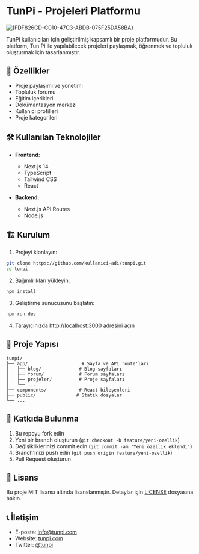# TunPi - Projeleri Platformu
![{FDF826CD-C010-47C3-ABDB-075F25DA58BA}](https://github.com/user-attachments/assets/91249b86-a1cb-4098-beb9-e01fdf520af4)

TunPi kullanıcıları için geliştirilmiş kapsamlı bir proje platformudur. Bu platform, Tun Pi ile yapılabilecek projeleri paylaşmak, öğrenmek ve topluluk oluşturmak için tasarlanmıştır.

## 🚀 Özellikler

- Proje paylaşımı ve yönetimi
- Topluluk forumu
- Eğitim içerikleri
- Dokümantasyon merkezi
- Kullanıcı profilleri
- Proje kategorileri

## 🛠️ Kullanılan Teknolojiler

- **Frontend:**
  - Next.js 14
  - TypeScript
  - Tailwind CSS
  - React

- **Backend:**
  - Next.js API Routes
  - Node.js

## 🏗️ Kurulum

1. Projeyi klonlayın:
```bash
git clone https://github.com/kullanici-adi/tunpi.git
cd tunpi
```

2. Bağımlılıkları yükleyin:
```bash
npm install
```

3. Geliştirme sunucusunu başlatın:
```bash
npm run dev
```

4. Tarayıcınızda [http://localhost:3000](http://localhost:3000) adresini açın

## 📁 Proje Yapısı

```
tunpi/
├── app/                    # Sayfa ve API route'ları
│   ├── blog/              # Blog sayfaları
│   ├── forum/             # Forum sayfaları
│   ├── projeler/          # Proje sayfaları
│   └── ...
├── components/            # React bileşenleri
├── public/               # Statik dosyalar
└── ...
```

## 🤝 Katkıda Bulunma

1. Bu repoyu fork edin
2. Yeni bir branch oluşturun (`git checkout -b feature/yeni-ozellik`)
3. Değişikliklerinizi commit edin (`git commit -am 'Yeni özellik eklendi'`)
4. Branch'inizi push edin (`git push origin feature/yeni-ozellik`)
5. Pull Request oluşturun

## 📝 Lisans

Bu proje MIT lisansı altında lisanslanmıştır. Detaylar için [LICENSE](LICENSE) dosyasına bakın.

## 📞 İletişim

- E-posta: info@tunpi.com
- Website: [tunpi.com](https://tunpi.com)
- Twitter: [@tunpi](https://twitter.com/tunpi)
